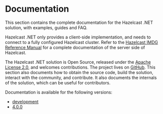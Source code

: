 # Documentation

This section contains the complete documentation for the Hazelcast .NET solution, with examples, guides and FAQ.

Hazelcast .NET only provides a client-side implementation, and needs to connect to a fully configured Hazelcast cluster. Refer to the [Hazelcast IMDG Reference Manual](https://docs.hazelcast.org/docs/latest/manual/html-single/) for a complete documentation of the server side of Hazelcast.

The Hazelcast .NET solution is Open Source, released under the [Apache License 2.0](https://www.apache.org/licenses/LICENSE-2.0), and welcomes contributions. The project lives on [GitHub](https://github.com/hazelcast/hazelcast-csharp-client). This section also documents how to obtain the source code, build the solution, interact with the community, and  contribute. It also documents the internals of the solution, which can be useful for contributors.

Documentation is available for the following versions:

* [development](dev/doc/index.md)
* [4.0.0](4.0.0/doc/index.html)
